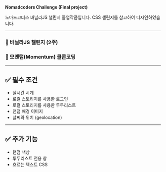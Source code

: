 **Nomadcoders Challenge (Final project)**

노마드코더스 바닐라JS 챌린지 졸업작품입니다. CSS 챌린지를 참고하여 디자인하였습니다.

----

### 📌 바닐라JS 챌린지 (2주)

### 📌 모멘텀(Momentum) 클론코딩

----
## ✅ 필수 조건
- 실시간 시계
- 로컬 스토리지를 사용한 로그인
- 로컬 스토리지를 사용한 투두리스트
- 랜덤 배경 이미지
- 날씨와 위치 (geolocation)

----

## ✅ 추가 기능
- 랜덤 색상
- 투두리스트 전용 창
- 흐르는 텍스트 CSS
